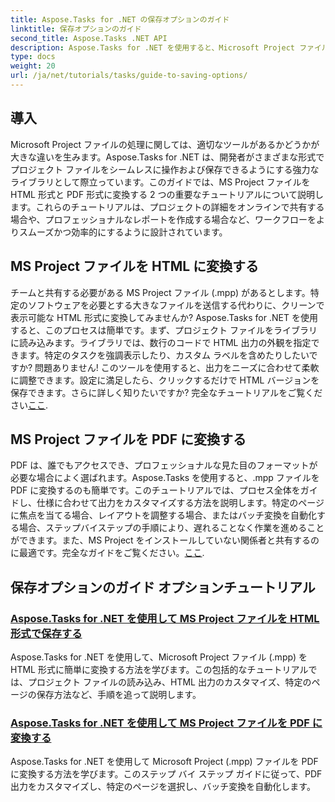 ```yaml
---
title: Aspose.Tasks for .NET の保存オプションのガイド
linktitle: 保存オプションのガイド
second_title: Aspose.Tasks .NET API
description: Aspose.Tasks for .NET を使用すると、Microsoft Project ファイルを簡単に保存および変換できます。HTML および PDF 形式へのエクスポートに関するチュートリアルをご覧ください。
type: docs
weight: 20
url: /ja/net/tutorials/tasks/guide-to-saving-options/
---
```

## 導入

Microsoft Project ファイルの処理に関しては、適切なツールがあるかどうかが大きな違いを生みます。Aspose.Tasks for .NET は、開発者がさまざまな形式でプロジェクト ファイルをシームレスに操作および保存できるようにする強力なライブラリとして際立っています。このガイドでは、MS Project ファイルを HTML 形式と PDF 形式に変換する 2 つの重要なチュートリアルについて説明します。これらのチュートリアルは、プロジェクトの詳細をオンラインで共有する場合や、プロフェッショナルなレポートを作成する場合など、ワークフローをよりスムーズかつ効率的にするように設計されています。

## MS Project ファイルを HTML に変換する

チームと共有する必要がある MS Project ファイル (.mpp) があるとします。特定のソフトウェアを必要とする大きなファイルを送信する代わりに、クリーンで表示可能な HTML 形式に変換してみませんか? Aspose.Tasks for .NET を使用すると、このプロセスは簡単です。まず、プロジェクト ファイルをライブラリに読み込みます。ライブラリでは、数行のコードで HTML 出力の外観を指定できます。特定のタスクを強調表示したり、カスタム ラベルを含めたりしたいですか? 問題ありません! このツールを使用すると、出力をニーズに合わせて柔軟に調整できます。設定に満足したら、クリックするだけで HTML バージョンを保存できます。さらに詳しく知りたいですか? 完全なチュートリアルをご覧ください[ここ](./save-ms-project-files-to-html-format/).

## MS Project ファイルを PDF に変換する

PDF は、誰でもアクセスでき、プロフェッショナルな見た目のフォーマットが必要な場合によく選ばれます。Aspose.Tasks を使用すると、.mpp ファイルを PDF に変換するのも簡単です。このチュートリアルでは、プロセス全体をガイドし、仕様に合わせて出力をカスタマイズする方法を説明します。特定のページに焦点を当てる場合、レイアウトを調整する場合、またはバッチ変換を自動化する場合、ステップバイステップの手順により、遅れることなく作業を進めることができます。また、MS Project をインストールしていない関係者と共有するのに最適です。完全なガイドをご覧ください。[ここ](./convert-ms-project-files-to-pdf/).

## 保存オプションのガイド オプションチュートリアル
### [Aspose.Tasks for .NET を使用して MS Project ファイルを HTML 形式で保存する](./save-ms-project-files-to-html-format/)
Aspose.Tasks for .NET を使用して、Microsoft Project ファイル (.mpp) を HTML 形式に簡単に変換する方法を学びます。この包括的なチュートリアルでは、プロジェクト ファイルの読み込み、HTML 出力のカスタマイズ、特定のページの保存方法など、手順を追って説明します。
### [Aspose.Tasks for .NET を使用して MS Project ファイルを PDF に変換する](./convert-ms-project-files-to-pdf/)
Aspose.Tasks for .NET を使用して Microsoft Project (.mpp) ファイルを PDF に変換する方法を学びます。このステップ バイ ステップ ガイドに従って、PDF 出力をカスタマイズし、特定のページを選択し、バッチ変換を自動化します。